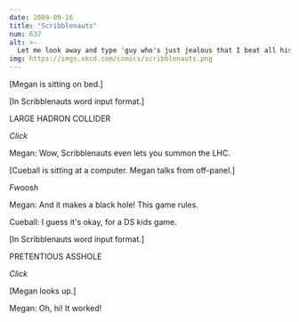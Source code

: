```yaml
---
date: 2009-09-16
title: "Scribblenauts"
num: 637
alt: >-
  Let me look away and type 'guy who's just jealous that I beat all his MarioKart times' and turn back, and... yup, there you are again!
img: https://imgs.xkcd.com/comics/scribblenauts.png
---
```

[Megan is sitting on bed.]

[In Scribblenauts word input format.]

LARGE HADRON COLLIDER

*Click*

Megan: Wow, Scribblenauts even lets you summon the LHC.

[Cueball is sitting at a computer. Megan talks from off-panel.]

*Fwoosh*

Megan: And it makes a black hole! This game rules.

Cueball: I guess it's okay, for a DS kids game.

[In Scribblenauts word input format.]

PRETENTIOUS ASSHOLE

*Click*

[Megan looks up.]

Megan: Oh, hi! It worked!